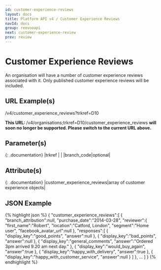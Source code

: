 ```yaml
---
id: customer-experience-reviews
layout: docs
title: Platform API v4 / Customer Experience Reviews
navId: docs
group: reevooapi
next: customer-experience-review
prev: review
---
```


# Customer Experience Reviews
An organisation will have a number of customer experience reviews associated with it.
Only published customer experience reviews will be included.



## URL Example(s)
/v4/customer_experience_reviews?trkref=D10

<div class="warning">
  <strong>This URL: </strong> 
  /v4/organisations;trkref=D10/customer_experience_reviews
  <strong> will soon no longer be supported. Please switch to the current URL above.</strong><br/>
</div>

## Parameter(s)

{: .documentation}
|trkref     |        |
|branch_code|optional|

## Attribute(s)

{: .documentation}
|customer_experience_reviews|array of customer experience objects|

## JSON Example
{% highlight json %}
{
   "customer_experience_reviews":[
      {
         "branch_attribution":null,
         "purchase_date":"2014-03-28",
         "reviewer":{
            "first_name":"Robert",
            "location":"Catford, London",
            "segment":"Home user",
            "facebook_avatar_url":null
         },
         "responses":[
            {
               "display_key":"good_points",
               "answer":null
            },
            {
               "display_key":"bad_points",
               "answer":null
            },
            {
               "display_key":"general_comments",
               "answer":"Ordered 3pm arrived 9.20 am next day."
            },
            {
               "display_key":"would_buy_again",
               "answer":true
            },
            {
               "display_key":"happy_with_delivery",
               "answer":true
            },
            {
               "display_key":"happy_with_customer_service",
               "answer":null
            }
         ]
      },
      ...
   ]
}
{% endhighlight %}
